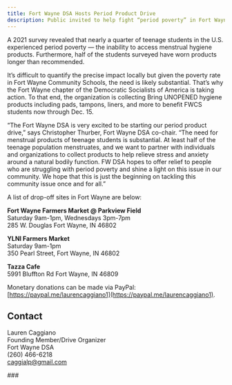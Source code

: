 ```yaml
---
title: Fort Wayne DSA Hosts Period Product Drive
description: Public invited to help fight “period poverty” in Fort Wayne
---
```


A 2021 survey revealed that nearly a quarter of teenage students in the U.S. 
experienced period poverty — the inability to access menstrual hygiene products. 
Furthermore, half of the students surveyed have worn products longer than 
recommended.

It’s difficult to quantify the precise impact locally but given the poverty rate in Fort 
Wayne Community Schools, the need is likely substantial. That’s why the Fort Wayne 
chapter of the Democratic Socialists of America is taking action. To that end, the 
organization is collecting Bring UNOPENED hygiene products including pads, tampons, 
liners, and more to benefit FWCS students now through Dec. 15.

“The Fort Wayne DSA is very excited to be starting our period product drive,” says Christopher
Thurber, Fort Wayne DSA co-chair. “The need for menstrual products of teenage 
students is substantial. At least half of the teenage population menstruates, and we 
want to partner with individuals and organizations to collect products to help relieve 
stress and anxiety around a natural bodily function. FW DSA hopes to offer relief to 
people who are struggling with period poverty and shine a light on this issue in our 
community. We hope that this is just the beginning on tackling this community issue 
once and for all.”

A list of drop-off sites in Fort Wayne are below:

**Fort Wayne Farmers Market @ Parkview Field**  
Saturday 9am-1pm, Wednesdays 3pm-7pm  
285 W. Douglas Fort Wayne, IN 46802

**YLNI Farmers Market**  
Saturday 9am-1pm  
350 Pearl Street, Fort Wayne, IN 46802

**Tazza Cafe**  
5991 Bluffton Rd Fort Wayne, IN 46809

Monetary donations can be made via PayPal: [https://paypal.me/laurencaggiano1](https://paypal.me/laurencaggiano1).

## Contact

Lauren Caggiano  
Founding Member/Drive Organizer  
Fort Wayne DSA  
(260) 466-6218  
caggialp@gmail.com

\###